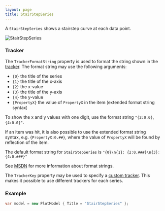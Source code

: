 ```yaml
---
layout: page
title: StairStepSeries
---
```


A `StairStepSeries` shows a stairstep curve at each data point.

![StairStepSeries](/public/images/documentation/series/StairStepSeries.png)


### Tracker

The `TrackerFormatString` property is used to format the string shown in the [tracker](../tracker). The format string may use the following arguments:

- `{0}` the title of the series
- `{1}` the title of the x-axis
- `{2}` the x-value
- `{3}` the title of the y-axis
- `{4}` the y-value
- `{PropertyX}` the value of `PropertyX` in the item (extended format string syntax)

To show the x and y values with one digit, use the format string `"{2:0.0},{4:0.0}"`.

If an item was hit, it is also possible to use the extended format string syntax, e.g. `{PropertyX:0.##}`, where the value of `PropertyX` will be found by reflection of the item.

The default format string for `StairStepSeries` is `"{0}\n{1}: {2:0.###}\n{3}: {4:0.###}"`

See [MSDN](http://msdn.microsoft.com/en-us/library/system.string.format(v=vs.110).aspx) for more information about format strings.

The `TrackerKey` property may be used to specify a [custom tracker](../tracker). This makes it possible to use different trackers for each series.


### Example

``` csharp
var model = new PlotModel { Title = "StairStepSeries" };
```
